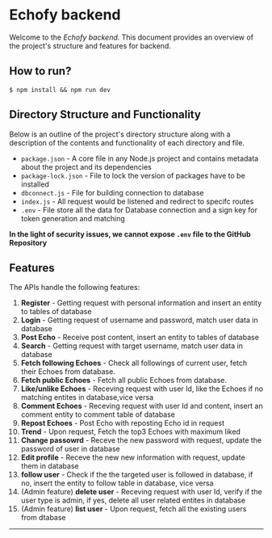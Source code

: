 # Echofy backend

Welcome to the *Echofy backend*. This document provides an overview of the project's structure and features for backend. 

## How to run?
```
$ npm install && npm run dev
```

## Directory Structure and Functionality

Below is an outline of the project's directory structure along with a description of the contents and functionality of each directory and file.

- `package.json` - A core file in any Node.js project and contains metadata about the project and its dependencies
- `package-lock.json` - File to lock the version of packages have to be installed
- `dbconnect.js` - File for building connection to database
- `index.js` - All request would be listened and redirect to specifc routes
- `.env` - File store all the data for Database connection and a sign key for token generation and matching

**In the light of security issues, we cannot expose `.env` file to the GitHub Repository** 

## Features

The APIs handle the following features:
1. **Register** - Getting request with personal information and insert an entity to tables of database  
2. **Login** - Getting request of username and password, match user data in database  
3. **Post Echo** - Receive post content, insert an entity to tables of database  
4. **Search** - Getting request with target username, match user data in database  
5. **Fetch following Echoes** - Check all followings of current user, fetch their Echoes from database. 
6. **Fetch public Echoes** - Fetch all public Echoes from database. 
7. **Like/unlike Echoes** - Receving request with user Id, like the Echoes if no matching entites in database,vice versa
8. **Comment Echoes** - Receving request with user Id and content, insert an comment entity to comment table of database
9. **Repost Echoes** - Post Echo with reposting Echo id in request
10. **Trend** - Upon request, Fetch the top3 Echoes with maximum liked
11. **Change passowrd** - Receve the new password with request, update the password of user in database
12. **Edit profile** - Receve the new new information with request, update them in database
13. **follow user** - Check if the the targeted user is followed in database, if no, insert the entity to follow table in database, vice versa  
14. (Admin feature) **delete user** - Receving request with user Id, verify if the user type is admin, if yes, delete all user related entites in database
15. (Admin feature) **list user** - Upon request, fetch all the existing users from dtabase  
---